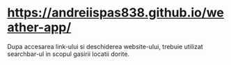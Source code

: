 # https://andreiispas838.github.io/weather-app/

Dupa accesarea link-ului si deschiderea website-ului, trebuie utilizat searchbar-ul in scopul gasirii locatii dorite.